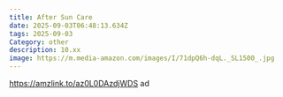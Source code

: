 ```yaml
---
title: After Sun Care
date: 2025-09-03T06:48:13.634Z
tags: 2025-09-03
Category: other
description: 10.xx
image: https://m.media-amazon.com/images/I/71dpQ6h-dqL._SL1500_.jpg
---
```

https://amzlink.to/az0L0DAzdjWDS ad